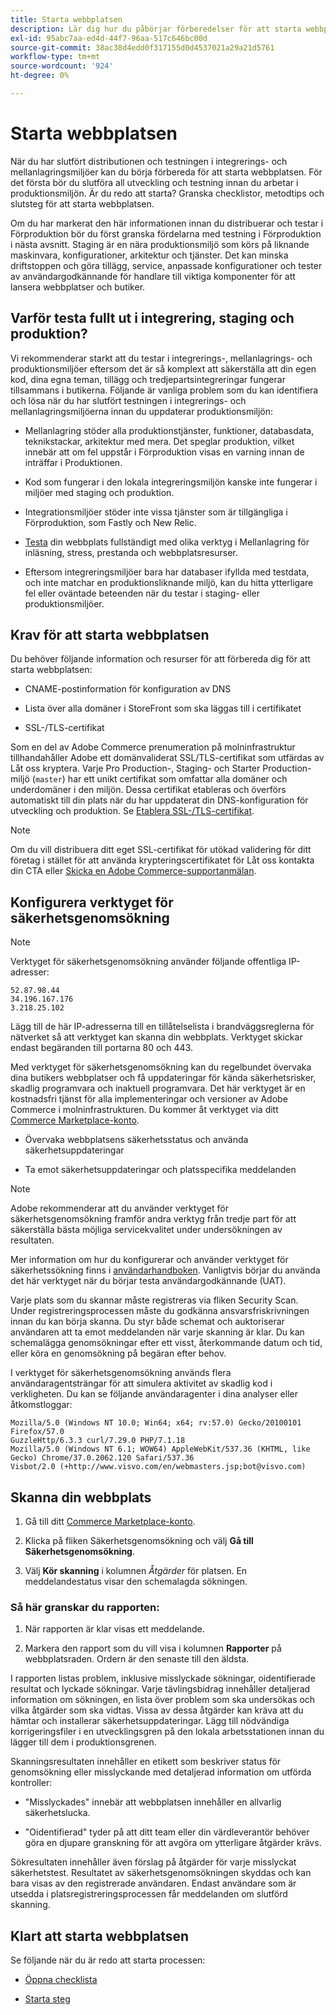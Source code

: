 ```yaml
---
title: Starta webbplatsen
description: Lär dig hur du påbörjar förberedelser för att starta webbplatsen.
exl-id: 95abc7aa-ed4d-44f7-96aa-517c646bc00d
source-git-commit: 38ac38d4edd0f317155d0d4537021a29a21d5761
workflow-type: tm+mt
source-wordcount: '924'
ht-degree: 0%

---
```


# Starta webbplatsen

När du har slutfört distributionen och testningen i integrerings- och mellanlagringsmiljöer kan du börja förbereda för att starta webbplatsen. För det första bör du slutföra all utveckling och testning innan du arbetar i produktionsmiljön. Är du redo att starta? Granska checklistor, metodtips och slutsteg för att starta webbplatsen.

Om du har markerat den här informationen innan du distribuerar och testar i Förproduktion bör du först granska fördelarna med testning i Förproduktion i nästa avsnitt. Staging är en nära produktionsmiljö som körs på liknande maskinvara, konfigurationer, arkitektur och tjänster. Det kan minska driftstoppen och göra tillägg, service, anpassade konfigurationer och tester av användargodkännande för handlare till viktiga komponenter för att lansera webbplatser och butiker.

## Varför testa fullt ut i integrering, staging och produktion?

Vi rekommenderar starkt att du testar i integrerings-, mellanlagrings- och produktionsmiljöer eftersom det är så komplext att säkerställa att din egen kod, dina egna teman, tillägg och tredjepartsintegreringar fungerar tillsammans i butikerna. Följande är vanliga problem som du kan identifiera och lösa när du har slutfört testningen i integrerings- och mellanlagringsmiljöerna innan du uppdaterar produktionsmiljön:

- Mellanlagring stöder alla produktionstjänster, funktioner, databasdata, teknikstackar, arkitektur med mera. Det speglar produktion, vilket innebär att om fel uppstår i Förproduktion visas en varning innan de inträffar i Produktionen.

- Kod som fungerar i den lokala integreringsmiljön kanske inte fungerar i miljöer med staging och produktion.

- Integrationsmiljöer stöder inte vissa tjänster som är tillgängliga i Förproduktion, som Fastly och New Relic.

- [Testa](../test/guidance.md) din webbplats fullständigt med olika verktyg i Mellanlagring för inläsning, stress, prestanda och webbplatsresurser.

- Eftersom integreringsmiljöer bara har databaser ifyllda med testdata, och inte matchar en produktionsliknande miljö, kan du hitta ytterligare fel eller oväntade beteenden när du testar i staging- eller produktionsmiljöer.

## Krav för att starta webbplatsen

Du behöver följande information och resurser för att förbereda dig för att starta webbplatsen:

- CNAME-postinformation för konfiguration av DNS

- Lista över alla domäner i StoreFront som ska läggas till i certifikatet

- SSL-/TLS-certifikat

Som en del av Adobe Commerce prenumeration på molninfrastruktur tillhandahåller Adobe ett domänvaliderat SSL/TLS-certifikat som utfärdas av Låt oss kryptera. Varje Pro Production-, Staging- och Starter Production-miljö (`master`) har ett unikt certifikat som omfattar alla domäner och underdomäner i den miljön. Dessa certifikat etableras och överförs automatiskt till din plats när du har uppdaterat din DNS-konfiguration för utveckling och produktion. Se [Etablera SSL-/TLS-certifikat](../cdn/fastly-configuration.md#provision-ssltls-certificates).

>[!NOTE]
>
>Om du vill distribuera ditt eget SSL-certifikat för utökad validering för ditt företag i stället för att använda krypteringscertifikatet för Låt oss kontakta din CTA eller [Skicka en Adobe Commerce-supportanmälan](https://experienceleague.adobe.com/docs/commerce-knowledge-base/kb/help-center-guide/magento-help-center-user-guide.html?lang=sv-SE#submit-ticket).

## Konfigurera verktyget för säkerhetsgenomsökning

>[!NOTE]
>
>Verktyget för säkerhetsgenomsökning använder följande offentliga IP-adresser:
>
>```text
>52.87.98.44
>34.196.167.176
>3.218.25.102
>```
>
>Lägg till de här IP-adresserna till en tillåtelselista i brandväggsreglerna för nätverket så att verktyget kan skanna din webbplats. Verktyget skickar endast begäranden till portarna 80 och 443.

Med verktyget för säkerhetsgenomsökning kan du regelbundet övervaka dina butikers webbplatser och få uppdateringar för kända säkerhetsrisker, skadlig programvara och inaktuell programvara. Det här verktyget är en kostnadsfri tjänst för alla implementeringar och versioner av Adobe Commerce i molninfrastrukturen. Du kommer åt verktyget via ditt [Commerce Marketplace-konto](https://account.magento.com/customer/account/login).

- Övervaka webbplatsens säkerhetsstatus och använda säkerhetsuppdateringar

- Ta emot säkerhetsuppdateringar och platsspecifika meddelanden

>[!NOTE]
>
>Adobe rekommenderar att du använder verktyget för säkerhetsgenomsökning framför andra verktyg från tredje part för att säkerställa bästa möjliga servicekvalitet under undersökningen av resultaten.

Mer information om hur du konfigurerar och använder verktyget för säkerhetssökning finns i [användarhandboken](https://experienceleague.adobe.com/sv/docs/commerce-admin/systems/security/security-scan). Vanligtvis börjar du använda det här verktyget när du börjar testa användargodkännande (UAT).

Varje plats som du skannar måste registreras via fliken Security Scan. Under registreringsprocessen måste du godkänna ansvarsfriskrivningen innan du kan börja skanna. Du styr både schemat och auktoriserar användaren att ta emot meddelanden när varje skanning är klar. Du kan schemalägga genomsökningar efter ett visst, återkommande datum och tid, eller köra en genomsökning på begäran efter behov.

I verktyget för säkerhetsgenomsökning används flera användaragentsträngar för att simulera aktivitet av skadlig kod i verkligheten. Du kan se följande användaragenter i dina analyser eller åtkomstloggar:

```text
Mozilla/5.0 (Windows NT 10.0; Win64; x64; rv:57.0) Gecko/20100101 Firefox/57.0
GuzzleHttp/6.3.3 curl/7.29.0 PHP/7.1.18
Mozilla/5.0 (Windows NT 6.1; WOW64) AppleWebKit/537.36 (KHTML, like Gecko) Chrome/37.0.2062.120 Safari/537.36
Visbot/2.0 (+http://www.visvo.com/en/webmasters.jsp;bot@visvo.com)
```

## Skanna din webbplats

1. Gå till ditt [Commerce Marketplace-konto](https://account.magento.com/customer/account/login).

1. Klicka på fliken Säkerhetsgenomsökning och välj **Gå till Säkerhetsgenomsökning**.

1. Välj **Kör skanning** i kolumnen _Åtgärder_ för platsen. En meddelandestatus visar den schemalagda sökningen.

### Så här granskar du rapporten:

1. När rapporten är klar visas ett meddelande.

1. Markera den rapport som du vill visa i kolumnen **Rapporter** på webbplatsraden. Ordern är den senaste till den äldsta.

I rapporten listas problem, inklusive misslyckade sökningar, oidentifierade resultat och lyckade sökningar. Varje tävlingsbidrag innehåller detaljerad information om sökningen, en lista över problem som ska undersökas och vilka åtgärder som ska vidtas. Vissa av dessa åtgärder kan kräva att du hämtar och installerar säkerhetsuppdateringar. Lägg till nödvändiga korrigeringsfiler i en utvecklingsgren på den lokala arbetsstationen innan du lägger till dem i produktionsgrenen.

Skanningsresultaten innehåller en etikett som beskriver status för genomsökning eller misslyckande med detaljerad information om utförda kontroller:

- &quot;Misslyckades&quot; innebär att webbplatsen innehåller en allvarlig säkerhetslucka.

- &quot;Oidentifierad&quot; tyder på att ditt team eller din värdleverantör behöver göra en djupare granskning för att avgöra om ytterligare åtgärder krävs.

Sökresultaten innehåller även förslag på åtgärder för varje misslyckat säkerhetstest. Resultatet av säkerhetsgenomsökningen skyddas och kan bara visas av den registrerade användaren. Endast användare som är utsedda i platsregistreringsprocessen får meddelanden om slutförd skanning.

## Klart att starta webbplatsen

Se följande när du är redo att starta processen:

- [Öppna checklista](checklist.md)

- [Starta steg](steps.md)
